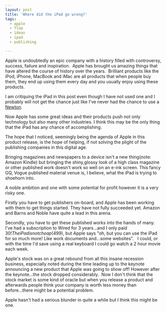 ```yaml
---
layout: post
title: 'Where did the iPad go wrong?'
tags:
  - apple
  - flop
  - ideas
  - ipad
  - publishing

---
```


Apple is undoubtedly an epic company with a history filled with controversy, success, failure and inspiration.  Apple has brought us amazing things that have altered the course of history over the years.  Brilliant products like the iPod, iPhone, MacBook and iMac are all products that when people buy them, they end up using them every day and you usually enjoy using these products.

I am critiquing the iPad in this post even though I have not used one and I probably will not get the chance just like I've never had the chance to use a <a title="Wikipedia: Apple Newton" href="http://en.wikipedia.org/wiki/Newton_%28platform%29">Newton</a>.

Now Apple has some great ideas and their products push not only technology but also many other industries. I think this may be the only thing that the iPad has any chance of accomplishing.

The hope that I noticed, seemingly being the agenda of Apple in this product release, is the hope of helping, if not solving the plight of the publishing companies in this digital age.

Bringing magazines and newspapers to a device isn't a new thing(note: Amazon Kindle) but bringing the shiny,glossy look of a high class magazine or other published work doesn't work so well on an e-ink screen. This fancy GQ, Vogue published material venue is, I believe, what the iPad is trying to shoehorn into.

A noble ambition and one with some potential for profit however it is a very risky one.

Firstly you have to get publishers on-board, and Apple has been working with them to get things started. They have not fully succeeded yet. Amazon and Barns and Noble have quite a lead in this arena.

Secondly, you have to get these published works into the hands of many. I've had a subscription to Wired for 3 years...and I only paid $30! The iPad is not cheap($499), but Apple says "oh, but you can use the iPad for so much more! Like work documents and...some websites".   I could, or with the time I'd save using a real keyboard I could go watch a 2 hour movie each week.

Apple's stock was on a great rebound from all this insane recession business, especially noted during the time leading up to the keynote announcing a new product that Apple was going to show off! However after the keynote...the stock dropped considerably.  Now I don't think that the stock market is some kind of oracle but when you release a product and afterwards people think your company is worth less money than before...there might be a potential problem.

Apple hasn't had a serious blunder in quite a while but I think this might be one.
